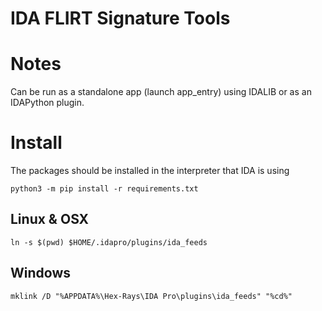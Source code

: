 # IDA FLIRT Signature Tools

# Notes

Can be run as a standalone app (launch app_entry) using IDALIB or as an IDAPython plugin.

# Install

The packages should be installed in the interpreter that IDA is using 

`python3 -m pip install -r requirements.txt` 

## Linux & OSX 

`ln -s $(pwd) $HOME/.idapro/plugins/ida_feeds`

## Windows 

`mklink /D "%APPDATA%\Hex-Rays\IDA Pro\plugins\ida_feeds" "%cd%"` 

